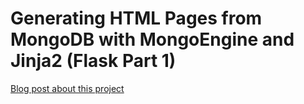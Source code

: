 # Generating HTML Pages from MongoDB with MongoEngine and Jinja2 (Flask Part 1)

[Blog post about this project](https://alysivji.github.io/flask-part1-generating-html-pages-with-mongoengine-jinja2.html)